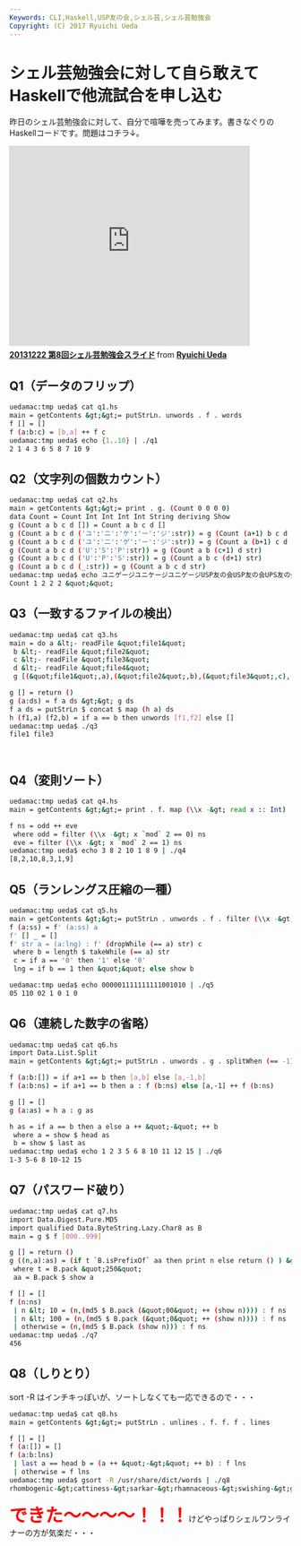```yaml
---
Keywords: CLI,Haskell,USP友の会,シェル芸,シェル芸勉強会
Copyright: (C) 2017 Ryuichi Ueda
---
```


# シェル芸勉強会に対して自ら敢えてHaskellで他流試合を申し込む
昨日のシェル芸勉強会に対して、自分で喧嘩を売ってみます。書きなぐりのHaskellコードです。問題はコチラ↓。

<iframe src="http://www.slideshare.net/slideshow/embed_code/29426544" width="427" height="356" frameborder="0" marginwidth="0" marginheight="0" scrolling="no" style="border:1px solid #CCC;border-width:1px 1px 0;margin-bottom:5px" allowfullscreen> </iframe> <div style="margin-bottom:5px"> <strong> <a href="https://www.slideshare.net/ryuichiueda/20131222-8" title="20131222 第8回シェル芸勉強会スライド" target="_blank">20131222 第8回シェル芸勉強会スライド</a> </strong> from <strong><a href="http://www.slideshare.net/ryuichiueda" target="_blank">Ryuichi Ueda</a></strong> </div>

<h2>Q1（データのフリップ）</h2>

```bash
uedamac:tmp ueda$ cat q1.hs
main = getContents &gt;&gt;= putStrLn. unwords . f . words
f [] = []
f (a:b:c) = [b,a] ++ f c
uedamac:tmp ueda$ echo {1..10} | ./q1
2 1 4 3 6 5 8 7 10 9
```

<!--more-->

<h2>Q2（文字列の個数カウント）</h2>

```bash
uedamac:tmp ueda$ cat q2.hs
main = getContents &gt;&gt;= print . g. (Count 0 0 0 0)
data Count = Count Int Int Int Int String deriving Show
g (Count a b c d []) = Count a b c d []
g (Count a b c d ('ユ':'ニ':'ケ':'ー':'ジ':str)) = g (Count (a+1) b c d str)
g (Count a b c d ('ユ':'ニ':'ゲ':'ー':'ジ':str)) = g (Count a (b+1) c d str)
g (Count a b c d ('U':'S':'P':str)) = g (Count a b (c+1) d str)
g (Count a b c d ('U':'P':'S':str)) = g (Count a b c (d+1) str)
g (Count a b c d (_:str)) = g (Count a b c d str)
uedamac:tmp ueda$ echo ユニゲージユニケージユニゲージUSP友の会USP友の会UPS友の会UPS友の会 | ./q2
Count 1 2 2 2 &quot;&quot;
```

<h2>Q3（一致するファイルの検出）</h2>

```bash
uedamac:tmp ueda$ cat q3.hs
main = do a &lt;- readFile &quot;file1&quot;
 b &lt;- readFile &quot;file2&quot;
 c &lt;- readFile &quot;file3&quot;
 d &lt;- readFile &quot;file4&quot;
 g [(&quot;file1&quot;,a),(&quot;file2&quot;,b),(&quot;file3&quot;,c),(&quot;file4&quot;,d)]

g [] = return ()
g (a:ds) = f a ds &gt;&gt; g ds
f a ds = putStrLn $ concat $ map (h a) ds
h (f1,a) (f2,b) = if a == b then unwords [f1,f2] else []
uedamac:tmp ueda$ ./q3
file1 file3




```


<h2>Q4（変則ソート）</h2>

```bash
uedamac:tmp ueda$ cat q4.hs
main = getContents &gt;&gt;= print . f. map (\\x -&gt; read x :: Int) . words

f ns = odd ++ eve
 where odd = filter (\\x -&gt; x `mod` 2 == 0) ns
 eve = filter (\\x -&gt; x `mod` 2 == 1) ns
uedamac:tmp ueda$ echo 3 8 2 10 1 8 9 | ./q4
[8,2,10,8,3,1,9]
```

<h2>Q5（ランレングス圧縮の一種）</h2>

```bash
uedamac:tmp ueda$ cat q5.hs 
main = getContents &gt;&gt;= putStrLn . unwords . f . filter (\\x -&gt; x == '0' || x == '1')
f (a:ss) = f' (a:ss) a
f' [] _ = []
f' str a = (a:lng) : f' (dropWhile (== a) str) c
 where b = length $ takeWhile (== a) str
 c = if a == '0' then '1' else '0'
 lng = if b == 1 then &quot;&quot; else show b

uedamac:tmp ueda$ echo 000001111111111001010 | ./q5 
05 110 02 1 0 1 0
```

<h2>Q6（連続した数字の省略）</h2>

```bash
uedamac:tmp ueda$ cat q6.hs
import Data.List.Split
main = getContents &gt;&gt;= putStrLn . unwords . g . splitWhen (== -1). f . map (\\x -&gt; read x :: Int) . words

f (a:b:[]) = if a+1 == b then [a,b] else [a,-1,b]
f (a:b:ns) = if a+1 == b then a : f (b:ns) else [a,-1] ++ f (b:ns)

g [] = []
g (a:as) = h a : g as

h as = if a == b then a else a ++ &quot;-&quot; ++ b
 where a = show $ head as
 b = show $ last as
uedamac:tmp ueda$ echo 1 2 3 5 6 8 10 11 12 15 | ./q6
1-3 5-6 8 10-12 15
```

<h2>Q7（パスワード破り）</h2>

```bash
uedamac:tmp ueda$ cat q7.hs
import Data.Digest.Pure.MD5
import qualified Data.ByteString.Lazy.Char8 as B
main = g $ f [000..999]

g [] = return ()
g ((n,a):as) = (if t `B.isPrefixOf` aa then print n else return () ) &gt;&gt; g as
 where t = B.pack &quot;250&quot;
 aa = B.pack $ show a

f [] = []
f (n:ns) 
 | n &lt; 10 = (n,(md5 $ B.pack (&quot;00&quot; ++ (show n)))) : f ns
 | n &lt; 100 = (n,(md5 $ B.pack (&quot;0&quot; ++ (show n)))) : f ns
 | otherwise = (n,(md5 $ B.pack (show n))) : f ns
uedamac:tmp ueda$ ./q7 
456
```

<h2>Q8（しりとり）</h2>

sort -R はインチキっぽいが、ソートしなくても一応できるので・・・
```bash
uedamac:tmp ueda$ cat q8.hs
main = getContents &gt;&gt;= putStrLn . unlines . f. f. f . lines 

f [] = [] 
f (a:[]) = [] 
f (a:b:lns) 
 | last a == head b = (a ++ &quot;-&gt;&quot; ++ b) : f lns
 | otherwise = f lns
uedamac:tmp ueda$ gsort -R /usr/share/dict/words | ./q8
rhombogenic-&gt;cattiness-&gt;sarkar-&gt;rhamnaceous-&gt;swishing-&gt;geneticism-&gt;ministryship-&gt;pleonastical
```

<strong style="color:red;font-size:24pt">できた〜〜〜〜！！！</strong>けどやっぱりシェルワンライナーの方が気楽だ・・・
